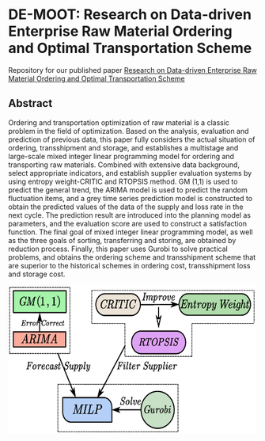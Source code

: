 # DE-MOOT: Research on Data-driven Enterprise Raw Material Ordering and Optimal Transportation Scheme
Repository for our published paper [Research on Data-driven Enterprise Raw Material Ordering and Optimal Transportation Scheme](https://ieeexplore.ieee.org/abstract/document/9852530/)
## Abstract
Ordering and transportation optimization of raw material is a classic problem in the field of optimization. Based on the analysis, evaluation and prediction of previous data, this paper fully considers the actual situation of ordering, transshipment and storage, and establishes a multistage and large-scale mixed integer linear programming model for ordering and transporting raw materials. Combined with extensive data background, select appropriate indicators, and establish supplier evaluation systems by using entropy weight-CRITIC and RTOPSIS method. GM (1,1) is used to predict the general trend, the ARIMA model is used to predict the random fluctuation items, and a grey time series prediction model is constructed to obtain the predicted values of the data of the supply and loss rate in the next cycle. The prediction result are introduced into the planning model as parameters, and the evaluation score are used to construct a satisfaction function. The final goal of mixed integer linear programming model, as well as the three goals of sorting, transferring and storing, are obtained by reduction process. Finally, this paper uses Gurobi to solve practical problems, and obtains the ordering scheme and transshipment scheme that are superior to the historical schemes in ordering cost, transshipment loss and storage cost.

<img src="docs/DE-MOOT.png" width = "500" height = "300">